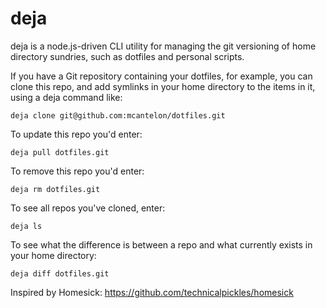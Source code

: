 # deja

deja is a node.js-driven CLI utility for managing the git versioning of home
directory sundries, such as dotfiles and personal scripts.

If you have a Git repository containing your dotfiles, for example, you can
clone this repo, and add symlinks in your home directory to the items in it,
using a deja command like:

    deja clone git@github.com:mcantelon/dotfiles.git

To update this repo you'd enter:

    deja pull dotfiles.git

To remove this repo you'd enter:

    deja rm dotfiles.git

To see all repos you've cloned, enter:

    deja ls

To see what the difference is between a repo and what currently exists in your
home directory:

    deja diff dotfiles.git

Inspired by Homesick: https://github.com/technicalpickles/homesick
